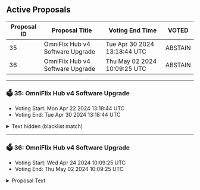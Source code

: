 ## Active Proposals

| Proposal ID | Proposal Title | Voting End Time | VOTED |
|-------------|----------------|-----------------|-------|
| 35 | OmniFlix Hub v4 Software Upgrade | Tue Apr 30 2024 13:18:44 UTC | ABSTAIN |
| 36 | OmniFlix Hub v4 Software Upgrade | Thu May 02 2024 10:09:25 UTC | ABSTAIN |

---

### 🗳 35: OmniFlix Hub v4 Software Upgrade
- Voting Start: Mon Apr 22 2024 13:18:44 UTC
- Voting End: Tue Apr 30 2024 13:18:44 UTC

<details>
<summary>Text hidden (blacklist match)</summary>
 
</details>

---

### 🗳 36: OmniFlix Hub v4 Software Upgrade
- Voting Start: Wed Apr 24 2024 10:09:25 UTC
- Voting End: Thu May 02 2024 10:09:25 UTC

<details>
<summary>Proposal Text</summary>
 
## Overviewn**v4 upgrade** n**Proposal Details:** https://ipfs.omniflix.studio/ipfs/QmXG7BGTvb9Mi8JNbX6VgEb1xn1MeMoFrDpei2ZJkTxkGPn
</details>

